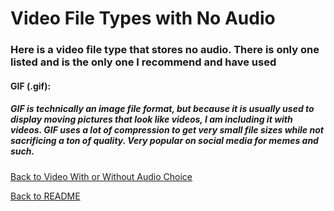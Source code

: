 # Video File Types with No Audio

### Here is a video file type that stores no audio. There is only one listed and is the only one I recommend and have used

#### GIF (.gif):
##### GIF is technically an image file format, but because it is usually used to display moving pictures that look like videos, I am including it with videos. GIF uses a lot of compression to get very small file sizes while not sacrificing a ton of quality. Very popular on social media for memes and such.

[Back to Video With or Without Audio Choice](https://github.com/jacobrapp99/Final-Project-1600/blob/main/Video1.md)

[Back to README](https://github.com/jacobrapp99/Final-Project-1600/blob/main/README.md)

